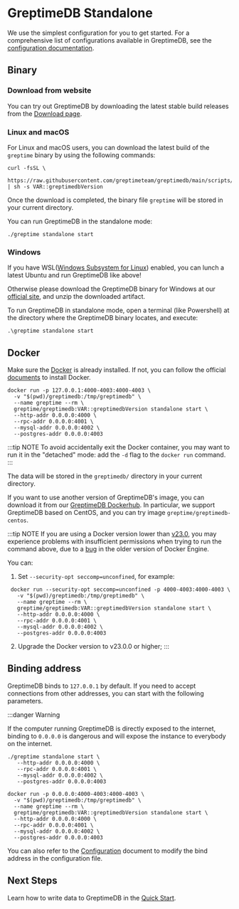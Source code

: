 # GreptimeDB Standalone

We use the simplest configuration for you to get started. For a comprehensive list of configurations available in GreptimeDB, see the [configuration documentation](/user-guide/deployments/configuration.md).

## Binary

### Download from website

You can try out GreptimeDB by downloading the latest stable build releases from the [Download page](https://greptime.com/download).

### Linux and macOS

For Linux and macOS users, you can download the latest build of the `greptime` binary by using the following commands:

```shell
curl -fsSL \
  https://raw.githubusercontent.com/greptimeteam/greptimedb/main/scripts/install.sh | sh -s VAR::greptimedbVersion
```

Once the download is completed, the binary file `greptime` will be stored in your current directory.

You can run GreptimeDB in the standalone mode:

```shell
./greptime standalone start
```

### Windows

If you have WSL([Windows Subsystem for Linux](https://learn.microsoft.com/en-us/windows/wsl/about)) enabled, you can lunch a latest Ubuntu and run GreptimeDB like above!

Otherwise please download the GreptimeDB binary for Windows at our [official site](https://greptime.com/resources), and unzip the downloaded artifact.

To run GreptimeDB in standalone mode, open a terminal (like Powershell) at the directory where the GreptimeDB binary locates, and execute:

```shell
.\greptime standalone start
```

## Docker

Make sure the [Docker](https://www.docker.com/) is already installed. If not, you can follow the official [documents](https://www.docker.com/get-started/) to install Docker.

```shell
docker run -p 127.0.0.1:4000-4003:4000-4003 \
  -v "$(pwd)/greptimedb:/tmp/greptimedb" \
  --name greptime --rm \
  greptime/greptimedb:VAR::greptimedbVersion standalone start \
  --http-addr 0.0.0.0:4000 \
  --rpc-addr 0.0.0.0:4001 \
  --mysql-addr 0.0.0.0:4002 \
  --postgres-addr 0.0.0.0:4003
```

:::tip NOTE
To avoid accidentally exit the Docker container, you may want to run it in the "detached" mode: add the `-d` flag to
the `docker run` command.
:::

The data will be stored in the `greptimedb/` directory in your current directory.

If you want to use another version of GreptimeDB's image, you can download it from our [GreptimeDB Dockerhub](https://hub.docker.com/r/greptime/greptimedb). In particular, we support GreptimeDB based on CentOS, and you can try image `greptime/greptimedb-centos`.

:::tip NOTE
If you are using a Docker version lower than [v23.0](https://docs.docker.com/engine/release-notes/23.0/), you may experience problems with insufficient permissions when trying to run the command above, due to a [bug](https://github.com/moby/moby/pull/42681) in the older version of Docker Engine.

You can:

1. Set `--security-opt seccomp=unconfined`, for example:

  ```shell
   docker run --security-opt seccomp=unconfined -p 4000-4003:4000-4003 \
     -v "$(pwd)/greptimedb:/tmp/greptimedb" \
     --name greptime --rm \
     greptime/greptimedb:VAR::greptimedbVersion standalone start \
     --http-addr 0.0.0.0:4000 \
     --rpc-addr 0.0.0.0:4001 \
     --mysql-addr 0.0.0.0:4002 \
     --postgres-addr 0.0.0.0:4003
  ```

2. Upgrade the Docker version to v23.0.0 or higher;
:::

## Binding address

GreptimeDB binds to `127.0.0.1` by default. If you need to accept connections from other addresses, you can start with the following parameters.

:::danger Warning

If the computer running GreptimeDB is directly exposed to the internet, binding to `0.0.0.0` is dangerous and will expose the instance to everybody on the internet.

<Tabs>

<TabItem value="Binary" label="Binary">

```shell
./greptime standalone start \
   --http-addr 0.0.0.0:4000 \
   --rpc-addr 0.0.0.0:4001 \
   --mysql-addr 0.0.0.0:4002 \
   --postgres-addr 0.0.0.0:4003
```

</TabItem>

<TabItem value="Docker" label="Docker">

```shell
docker run -p 0.0.0.0:4000-4003:4000-4003 \
  -v "$(pwd)/greptimedb:/tmp/greptimedb" \
  --name greptime --rm \
  greptime/greptimedb:VAR::greptimedbVersion standalone start \
  --http-addr 0.0.0.0:4000 \
  --rpc-addr 0.0.0.0:4001 \
  --mysql-addr 0.0.0.0:4002 \
  --postgres-addr 0.0.0.0:4003
```

</TabItem>
</Tabs>

You can also refer to the [Configuration](/user-guide/deployments/configuration.md) document to modify the bind address in the configuration file.

## Next Steps

Learn how to write data to GreptimeDB in the [Quick Start](../quick-start.md).
